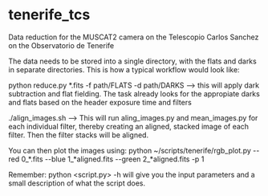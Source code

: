 # tenerife_tcs
Data reduction for the MUSCAT2 camera on the Telescopio Carlos Sanchez on the Observatorio de Tenerife

The data needs to be stored into a single directory, with the flats and darks in separate directories. This is how a typical workflow would look like:

python reduce.py *.fits -f path/FLATS -d path/DARKS --> this will apply dark subtraction and flat fielding. The task already looks for the appropiate darks and flats based on the header exposure time and filters

./align_images.sh --> This will run aling_images.py and mean_images.py for each individual filter, thereby creating an aligned, stacked image of each filter. Then the filter stacks will be aligned.

You can then plot the images using:
python ~/scripts/tenerife/rgb_plot.py --red 0_*.fits --blue 1_*aligned.fits --green 2_*aligned.fits -p 1

Remember: python <script.py> -h will give you the input parameters and a small description of what the script does.
